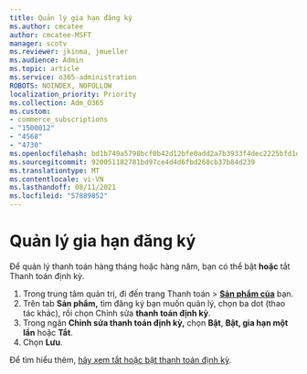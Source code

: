 ```yaml
---
title: Quản lý gia hạn đăng ký
ms.author: cmcatee
author: cmcatee-MSFT
manager: scotv
ms.reviewer: jkinma, jmueller
ms.audience: Admin
ms.topic: article
ms.service: o365-administration
ROBOTS: NOINDEX, NOFOLLOW
localization_priority: Priority
ms.collection: Adm_O365
ms.custom:
- commerce_subscriptions
- "1500012"
- "4568"
- "4730"
ms.openlocfilehash: bd1b749a5798bcf0b42d12bfe0add2a7b3933f4dec2225bfd1d030a29f3edb0a
ms.sourcegitcommit: 920051182781bd97ce4d4d6fbd268cb37b84d239
ms.translationtype: MT
ms.contentlocale: vi-VN
ms.lasthandoff: 08/11/2021
ms.locfileid: "57889852"
---
```

# <a name="manage-subscription-renewal"></a>Quản lý gia hạn đăng ký

Để quản lý thanh toán hàng tháng hoặc hàng năm, bạn có thể bật **hoặc** tắt Thanh toán định kỳ.

1. Trong trung tâm quản trị, đi đến trang Thanh toán  >  **[Sản phẩm của](https://go.microsoft.com/fwlink/p/?linkid=842054)** bạn.
2. Trên tab **Sản phẩm,** tìm đăng ký bạn muốn quản lý, chọn ba dot (thao tác khác), rồi chọn Chỉnh sửa **thanh toán định kỳ**.
3. Trong ngăn **Chỉnh sửa thanh toán định kỳ,** chọn **Bật**, **Bật, gia hạn một lần** hoặc **Tắt**.
4. Chọn **Lưu**.

Để tìm hiểu thêm, [hãy xem tắt hoặc bật thanh toán định kỳ](https://docs.microsoft.com/microsoft-365/commerce/subscriptions/renew-your-subscription#turn-recurring-billing-off-or-on).

